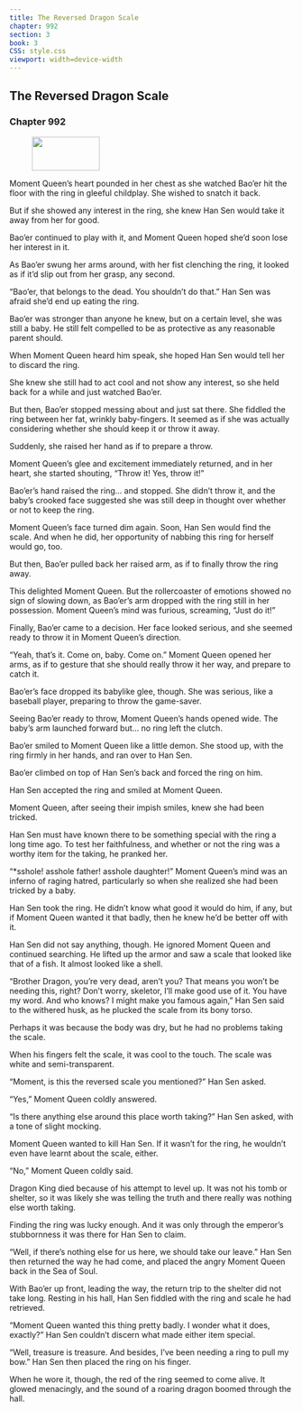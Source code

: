 ```yaml
---
title: The Reversed Dragon Scale
chapter: 992
section: 3
book: 3
CSS: style.css
viewport: width=device-width
---
```


## The Reversed Dragon Scale

### Chapter 992

<figure>
	<img src="../Images/gem.gif" alt="" id="gem" width="120" height="60" />
</figure>

Moment Queen’s heart pounded in her chest as she watched Bao’er hit the floor with the ring in gleeful childplay. She wished to snatch it back.

But if she showed any interest in the ring, she knew Han Sen would take it away from her for good.

Bao’er continued to play with it, and Moment Queen hoped she’d soon lose her interest in it.

As Bao’er swung her arms around, with her fist clenching the ring, it looked as if it’d slip out from her grasp, any second.

“Bao’er, that belongs to the dead. You shouldn’t do that.” Han Sen was afraid she’d end up eating the ring.

Bao’er was stronger than anyone he knew, but on a certain level, she was still a baby. He still felt compelled to be as protective as any reasonable parent should.

When Moment Queen heard him speak, she hoped Han Sen would tell her to discard the ring.

She knew she still had to act cool and not show any interest, so she held back for a while and just watched Bao’er.

But then, Bao’er stopped messing about and just sat there. She fiddled the ring between her fat, wrinkly baby-fingers. It seemed as if she was actually considering whether she should keep it or throw it away.

Suddenly, she raised her hand as if to prepare a throw.

Moment Queen’s glee and excitement immediately returned, and in her heart, she started shouting, “Throw it! Yes, throw it!”

Bao’er’s hand raised the ring… and stopped. She didn’t throw it, and the baby’s crooked face suggested she was still deep in thought over whether or not to keep the ring.

Moment Queen’s face turned dim again. Soon, Han Sen would find the scale. And when he did, her opportunity of nabbing this ring for herself would go, too.

But then, Bao’er pulled back her raised arm, as if to finally throw the ring away.

This delighted Moment Queen. But the rollercoaster of emotions showed no sign of slowing down, as Bao’er’s arm dropped with the ring still in her possession. Moment Queen’s mind was furious, screaming, “Just do it!”

Finally, Bao’er came to a decision. Her face looked serious, and she seemed ready to throw it in Moment Queen’s direction.

“Yeah, that’s it. Come on, baby. Come on.” Moment Queen opened her arms, as if to gesture that she should really throw it her way, and prepare to catch it.

Bao’er’s face dropped its babylike glee, though. She was serious, like a baseball player, preparing to throw the game-saver.

Seeing Bao’er ready to throw, Moment Queen’s hands opened wide. The baby’s arm launched forward but… no ring left the clutch.

Bao’er smiled to Moment Queen like a little demon. She stood up, with the ring firmly in her hands, and ran over to Han Sen.

Bao’er climbed on top of Han Sen’s back and forced the ring on him.

Han Sen accepted the ring and smiled at Moment Queen.

Moment Queen, after seeing their impish smiles, knew she had been tricked.

Han Sen must have known there to be something special with the ring a long time ago. To test her faithfulness, and whether or not the ring was a worthy item for the taking, he pranked her.

“*sshole! asshole father! asshole daughter!” Moment Queen’s mind was an inferno of raging hatred, particularly so when she realized she had been tricked by a baby.

Han Sen took the ring. He didn’t know what good it would do him, if any, but if Moment Queen wanted it that badly, then he knew he’d be better off with it.

Han Sen did not say anything, though. He ignored Moment Queen and continued searching. He lifted up the armor and saw a scale that looked like that of a fish. It almost looked like a shell.

“Brother Dragon, you’re very dead, aren’t you? That means you won’t be needing this, right? Don’t worry, skeletor, I’ll make good use of it. You have my word. And who knows? I might make you famous again,” Han Sen said to the withered husk, as he plucked the scale from its bony torso.

Perhaps it was because the body was dry, but he had no problems taking the scale.

When his fingers felt the scale, it was cool to the touch. The scale was white and semi-transparent.

“Moment, is this the reversed scale you mentioned?” Han Sen asked.

“Yes,” Moment Queen coldly answered.

“Is there anything else around this place worth taking?” Han Sen asked, with a tone of slight mocking.

Moment Queen wanted to kill Han Sen. If it wasn’t for the ring, he wouldn’t even have learnt about the scale, either.

“No,” Moment Queen coldly said.

Dragon King died because of his attempt to level up. It was not his tomb or shelter, so it was likely she was telling the truth and there really was nothing else worth taking.

Finding the ring was lucky enough. And it was only through the emperor’s stubbornness it was there for Han Sen to claim.

“Well, if there’s nothing else for us here, we should take our leave.” Han Sen then returned the way he had come, and placed the angry Moment Queen back in the Sea of Soul.

With Bao’er up front, leading the way, the return trip to the shelter did not take long. Resting in his hall, Han Sen fiddled with the ring and scale he had retrieved.

“Moment Queen wanted this thing pretty badly. I wonder what it does, exactly?” Han Sen couldn’t discern what made either item special.

“Well, treasure is treasure. And besides, I’ve been needing a ring to pull my bow.” Han Sen then placed the ring on his finger.

When he wore it, though, the red of the ring seemed to come alive. It glowed menacingly, and the sound of a roaring dragon boomed through the hall.